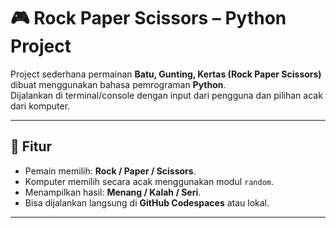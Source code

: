 # 🎮 Rock Paper Scissors – Python Project

Project sederhana permainan **Batu, Gunting, Kertas (Rock Paper Scissors)** dibuat menggunakan bahasa pemrograman **Python**.  
Dijalankan di terminal/console dengan input dari pengguna dan pilihan acak dari komputer.

---

## 🚀 Fitur
- Pemain memilih: **Rock / Paper / Scissors**.
- Komputer memilih secara acak menggunakan modul `random`.
- Menampilkan hasil: **Menang / Kalah / Seri**.
- Bisa dijalankan langsung di **GitHub Codespaces** atau lokal.

---
